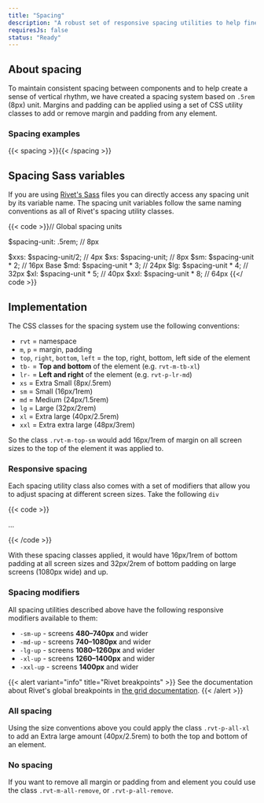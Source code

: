 ```yaml
---
title: "Spacing"
description: "A robust set of responsive spacing utilities to help fine-tune your layout."
requiresJs: false
status: "Ready"
---
```

## About spacing
To maintain consistent spacing between components and to help create a sense of vertical rhythm, we have created a spacing system based on `.5rem` (8px) unit. Margins and padding can be applied using a set of CSS utility classes to add or remove margin and padding from any element.

### Spacing examples
{{< spacing >}}{{< /spacing >}}

## Spacing Sass variables
If you are using [Rivet's Sass](https://github.com/indiana-university/rivet-source/blob/develop/src/sass/core/_variables.scss#L325) files you can directly access any spacing unit by its variable name. The spacing unit variables follow the same naming conventions as all of Rivet's spacing utility classes.

{{< code >}}// Global spacing units

$spacing-unit: .5rem;        // 8px

$xxs: $spacing-unit/2;       // 4px
$xs: $spacing-unit;          // 8px
$sm: $spacing-unit * 2;      // 16px Base
$md: $spacing-unit * 3;      // 24px
$lg: $spacing-unit * 4;      // 32px
$xl: $spacing-unit * 5;      // 40px
$xxl: $spacing-unit * 8;     // 64px
{{</ code >}}

## Implementation
The CSS classes for the spacing system use the following conventions:

- `rvt` = namespace
- `m`, `p` = margin, padding
- `top`, `right`, `bottom`, `left` = the top, right, bottom, left side of the element
- `tb-` = **Top and bottom** of the element (e.g. `rvt-m-tb-xl`)
- `lr-` = **Left and right** of the element (e.g. `rvt-p-lr-md`)
- `xs` = Extra Small (8px/.5rem)
- `sm` = Small (16px/1rem)
- `md` = Medium (24px/1.5rem)
- `lg` = Large (32px/2rem)
- `xl` = Extra large (40px/2.5rem)
- `xxl` = Extra extra large (48px/3rem)

So the class `.rvt-m-top-sm` would add 16px/1rem of margin on all screen sizes to the top of the element it was applied to.

### Responsive spacing
Each spacing utility class also comes with a set of modifiers that allow you to adjust spacing at different screen sizes. Take the following `div`

{{< code >}}<div class="rvt-p-bottom-sm rvt-p-bottom-lg-lg-up">
    ...
</div>
{{< /code >}}

With these spacing classes applied, it would have 16px/1rem of bottom padding at all screen sizes and 32px/2rem of bottom padding on large screens (1080px wide) and up.

### Spacing modifiers
All spacing utilities described above have the following responsive modifiers available to them:

- `-sm-up` - screens **480–740px** and wider
- `-md-up` - screens **740–1080px** and wider
- `-lg-up` - screens **1080–1260px** and wider
- `-xl-up` - screens **1260–1400px** and wider
- `-xxl-up` - screens **1400px** and wider

{{< alert variant="info" title="Rivet breakpoints" >}}
See the documentation about Rivet's global breakpoints in [the grid documentation](../grid/#grid-breakpoints).
{{< /alert >}}

### All spacing
Using the size conventions above you could apply the class `.rvt-p-all-xl` to add an Extra large amount (40px/2.5rem) to both the top and bottom of an element.

### No spacing
If you want to remove all margin or padding from and element you could use the class `.rvt-m-all-remove`, or `.rvt-p-all-remove`.
